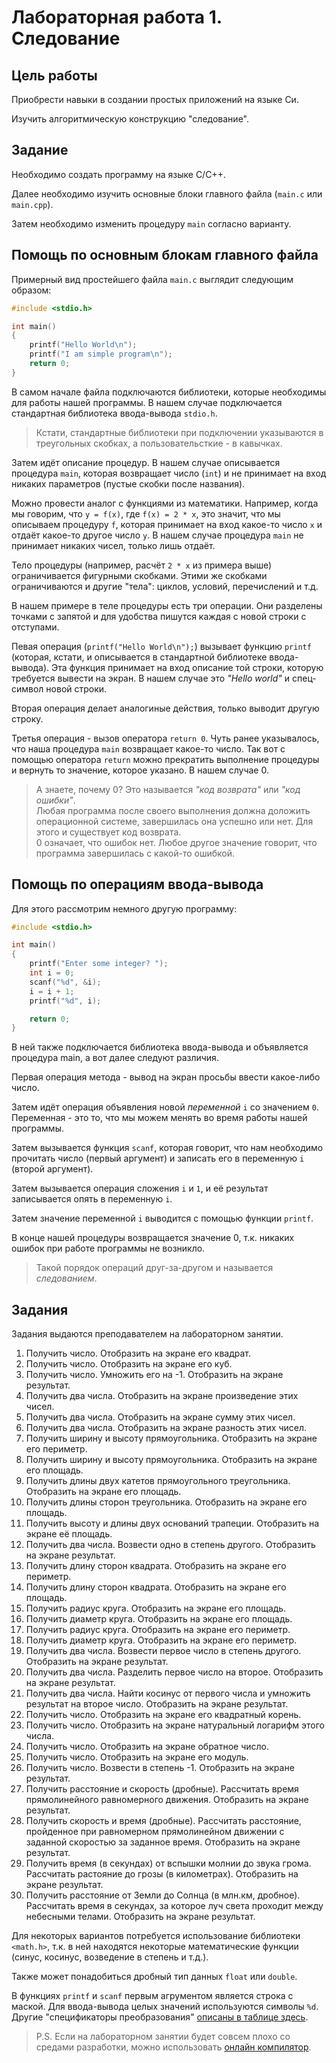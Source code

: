 # Лабораторная работа 1. Следование

## Цель работы

Приобрести навыки в создании простых приложений на языке Си.

Изучить алгоритмическую конструкцию "следование".

## Задание

Необходимо создать программу на языке C/C++.

Далее необходимо изучить основные блоки главного файла (`main.c` или `main.cpp`).

Затем необходимо изменить процедуру `main` согласно варианту.

## Помощь по основным блокам главного файла

Примерный вид простейшего файла `main.c` выглядит следующим образом:

```c
#include <stdio.h>

int main()
{
    printf("Hello World\n");
    printf("I am simple program\n");
    return 0;
}
```

В самом начале файла подключаются библиотеки, которые необходимы для работы нашей программы.
В нашем случае подключается стандартная библиотека ввода-вывода `stdio.h`.

> Кстати, стандартные библиотеки при подключении указываются в треугольных скобках, а пользовательсткие - в кавычках.

Затем идёт описание процедур.
В нашем случае описывается процедура `main`, которая возвращает число (`int`) и не принимает на вход никаких параметров (пустые скобки после названия).

Можно провести аналог с функциями из математики.
Например, когда мы говорим, что `y = f(x)`, где `f(x) = 2 * x`, это значит, что мы описываем процедуру `f`, которая принимает на вход какое-то число `x` и отдаёт какое-то другое число `y`.
В нашем случае процедура `main` не принимает никаких чисел, только лишь отдаёт.

Тело процедуры (например, расчёт `2 * x` из примера выше) ограничивается фигурными скобками.
Этими же скобками ограничиваются и другие "тела": циклов, условий, перечислений и т.д.

В нашем примере в теле процедуры есть три операции.
Они разделены точками с запятой и для удобства пишутся каждая с новой строки с отступами.

Певая операция (`printf("Hello World\n");`) вызывает функцию `printf` (которая, кстати, и описывается в стандартной библиотеке ввода-вывода).
Эта функция принимает на вход описание той строки, которую требуется вывести на экран.
В нашем случае это _"Hello world"_ и спец-символ новой строки.

Вторая операция делает аналогиные действия, только выводит другую строку.

Третья операция - вызов оператора `return 0`.
Чуть ранее указывалось, что наша процедура `main` возвращает какое-то число.
Так вот с помощью оператора `return` можно прекратить выполнение процедуры и вернуть то значение, которое указано.
В нашем случае 0.

> А знаете, почему 0?
> Это называется _"код возврата"_ или _"код ошибки"_. \
> Любая программа после своего выполнения должна доложить операционной системе, завершилась она успешно или нет.
> Для этого и существует код возврата. \
> 0 означает, что ошибок нет.
> Любое другое значение говорит, что программа завершилась с какой-то ошибкой.

## Помощь по операциям ввода-вывода

Для этого рассмотрим немного другую программу:

```c
#include <stdio.h>

int main()
{
    printf("Enter some integer? ");
    int i = 0;
    scanf("%d", &i);
    i = i + 1;
    printf("%d", i);

    return 0;
}
```

В ней также подключается библиотека ввода-вывода и объявляется процедура main, а вот далее следуют различия.

Первая операция метода - вывод на экран просьбы ввести какое-либо число.

Затем идёт операция объявления новой _переменной_ `i` со значением `0`.
Переменная - это то, что мы можем менять во время работы нашей программы.

Затем вызывается функция `scanf`, которая говорит, что нам необходимо прочитать число (первый аргумент) и записать его в переменную `i` (второй аргумент).

Затем вызывается операция сложения `i` и `1`, и её результат записывается опять в переменную `i`.

Затем значение переменной `i` выводится с помощью функции `printf`.

В конце нашей процедуры возвращается значение 0, т.к. никаких ошибок при работе программы не возникло.

> Такой порядок операций друг-за-другом и называется _следованием_.

## Задания

Задания выдаются преподавателем на лабораторном занятии.

1. Получить число. Отобразить на экране его квадрат. 
2. Получить число. Отобразить на экране его куб.
3. Получить число. Умножить его на -1. Отобразить на экране результат.
4. Получить два числа. Отобразить на экране произведение этих чисел.
5. Получить два числа. Отобразить на экране сумму этих чисел.
6. Получить два числа. Отобразить на экране разность этих чисел.
7. Получить ширину и высоту прямоугольника. Отобразить на экране его периметр.
8. Получить ширину и высоту прямоугольника. Отобразить на экране его площадь.
9.  Получить длины двух катетов прямоугольного треугольника. Отобразить на экране его площадь.
10. Получить длины сторон треугольника. Отобразить на экране его площадь.
11. Получить высоту и длины двух оснований трапеции. Отобразить на экране её площадь.
12. Получить два числа. Возвести одно в степень другого. Отобразить на экране результат.
13. Получить длину сторон квадрата. Отобразить на экране его периметр.
14. Получить длину сторон квадрата. Отобразить на экране его площадь.
15. Получить радиус круга. Отобразить на экране его площадь.
16. Получить диаметр круга. Отобразить на экране его площадь.
17. Получить радиус круга. Отобразить на экране его периметр.
18. Получить диаметр круга. Отобразить на экране его периметр.
19. Получить два числа. Возвести первое число в степень другого. Отобразить на экране результат.
20. Получить два числа. Разделить первое число на второе. Отобразить на экране результат.
21. Получить два числа. Найти косинус от первого числа и умножить результат на второе число. Отобразить на экране результат.
22. Получить число. Отобразить на экране его квадратный корень.
23. Получить число. Отобразить на экране натуральный логарифм этого числа.
24. Получить число. Отобразить на экране обратное число.
25. Получить число. Отобразить на экране его модуль.
26. Получить число. Возвести в степень -1. Отобразить на экране результат.
27. Получить расстояние и скорость (дробные). Рассчитать время прямолинейного равномерного движения. Отобразить на экране результат.
28. Получить скорость и время (дробные). Рассчитать расстояние, пройденное при равномерном прямолинейном движении с заданной скоростью за заданное время. Отобразить на экране результат.
29. Получить время (в секундах) от вспышки молнии до звука грома. Рассчитать растояние до грозы (в километрах). Отобразить на экране результат.
30. Получить расстояние от Земли до Солнца (в млн.км, дробное). Рассчитать время в секундах, за которое луч света проходит между небесными телами. Отобразить на экране результат.

Для некоторых вариантов потребуется использование библиотеки `<math.h>`, т.к. в ней находятся некоторые математические функции (синус, косинус, возведение в степень и т.д.).

Также может понадобиться дробный тип данных `float` или `double`.

В функциях `printf` и `scanf` первым агрументом является строка с маской.
Для ввода-вывода целых значений используются символы `%d`.
Другие "спецификаторы преобразования" [описаны в таблице здесь](https://cpp.com.ru/shildt_spr_po_c/08/0804.html).

> P.S.
> Если на лабораторном занятии будет совсем плохо со средами разработки, можно использовать [онлайн компилятор](https://www.onlinegdb.com/online_c_compiler).

